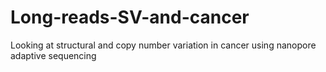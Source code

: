 # Long-reads-SV-and-cancer
Looking at structural and copy number variation in cancer using nanopore adaptive sequencing
